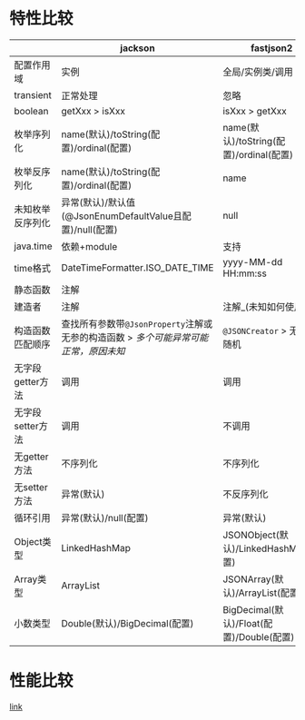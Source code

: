 # 特性比较
| | jackson | fastjson2 |
|---|---|---|
| 配置作用域 | 实例 | 全局/实例类/调用 |
| transient | 正常处理 | 忽略 |
| boolean | getXxx > isXxx | isXxx > getXxx |
| 枚举序列化 | name(默认)/toString(配置)/ordinal(配置) | name(默认)/toString(配置)/ordinal(配置) |
| 枚举反序列化 | name(默认)/toString(配置)/ordinal(配置) | name |
| 未知枚举反序列化 | 异常(默认)/默认值(@JsonEnumDefaultValue且配置)/null(配置) | null |
| java.time | 依赖+module | 支持 |
| time格式 | DateTimeFormatter.ISO_DATE_TIME | yyyy-MM-dd HH:mm:ss |
| 静态函数 | 注解 |  |
| 建造者 | 注解 | 注解_(未知如何使用)_ |
| 构造函数匹配顺序 | 查找所有参数带`@JsonProperty`注解或无参的构造函数 > _多个可能异常可能正常，原因未知_ | `@JSONCreator` > 无参 > 随机 |
| 无字段getter方法 | 调用 | 调用 |
| 无字段setter方法 | 调用 | 不调用 |
| 无getter方法 | 不序列化 | 不序列化 |
| 无setter方法 | 异常(默认) | 不反序列化 |
| 循环引用 | 异常(默认)/null(配置) | 异常(默认) |
| Object类型 | LinkedHashMap | JSONObject(默认)/LinkedHashMap(配置) |
| Array类型 | ArrayList | JSONArray(默认)/ArrayList(配置) |
| 小数类型 | Double(默认)/BigDecimal(配置) | BigDecimal(默认)/Float(配置)/Double(配置) |

# 性能比较
[link](https://github.com/alibaba/fastjson2/wiki/fastjson_benchmark)
